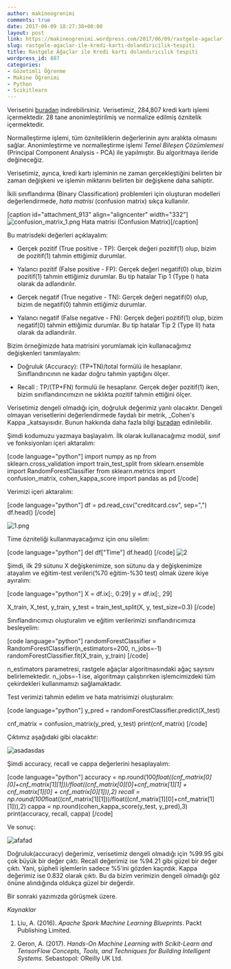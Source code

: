```yaml
---
author: makineogrenimi
comments: true
date: 2017-06-09 18:27:38+00:00
layout: post
link: https://makineogrenimi.wordpress.com/2017/06/09/rastgele-agaclar-ile-kredi-karti-dolandiricilik-tespiti/
slug: rastgele-agaclar-ile-kredi-karti-dolandiricilik-tespiti
title: Rastgele Ağaçlar ile Kredi kartı dolandırıcılık tespiti
wordpress_id: 887
categories:
- Gözetimli Öğrenme
- Makine Öğrenimi
- Python
- Scikitlearn
---
```


Verisetini [buradan](https://www.kaggle.com/dalpozz/creditcardfraud) indirebilirsiniz. Verisetimiz, 284,807 kredi kartı işlemi içermektedir. 28 tane anonimleştirilmiş ve normalize edilmiş öznitelik içermektedir.

Normalleştirme işlemi, tüm özniteliklerin değerlerinin aynı aralıkta olmasını sağlar. Anonimleştirme ve normalleştirme işlemi _Temel Bileşen Çözümlemesi_ (Principal Component Analysis - PCA) ile yapılmıştır. Bu algoritmaya ileride değineceğiz.

Verisetimiz, ayrıca, kredi kartı işleminin ne zaman gerçekleştiğini belirten bir zaman değişkeni ve işlemin miktarını belirten bir değişkene daha sahiptir.

İkili sınıflandırma (Binary Classification) problemleri için oluşturan modelleri değerlendirmede, _hata matrisi_ (confusion matrix) sıkça kullanılır.

[caption id="attachment_913" align="aligncenter" width="332"]![confusion_matrix_1.png](https://makineogrenimi.files.wordpress.com/2017/06/confusion_matrix_1.png) Hata matrisi (Confusion Matrix)[/caption]

Bu matrisdeki değerleri açıklayalım:




    
  * Gerçek pozitif (True positive - TP): Gerçek değeri pozitif(1) olup, bizim de pozitif(1) tahmin ettiğimiz durumlar.

    
  * Yalancı pozitif (False positive - FP): Gerçek değeri negatif(0) olup, bizim pozitif(1) tahmin ettiğimiz durumlar. Bu tip hatalar Tip 1 (Type I) hata olarak da adlandırılır.

    
  * Gerçek negatif (True negative - TN): Gerçek değeri negatif(0) olup, bizim de negatif(0) tahmin ettiğimiz durumlar.

    
  * Yalancı negatif (False negative - FN): Gerçek değeri pozitif(1) olup, bizim negatif(0) tahmin ettiğimiz durumlar. Bu tip hatalar Tip 2 (Type II) hata olarak da adlandırılır.



Bizim örneğimizde hata matrisini yorumlamak için kullanacağımız değişkenleri tanımlayalım:


    
  * Doğruluk (Accuracy): (TP+TN)/total formülü ile hesaplanır. Sınıflandırıcının ne kadar doğru tahmin yaptığını ölçer.

    
  * Recall : TP/(TP+FN) formulü ile hesaplanır. Gerçek değer pozitif(1) iken, bizim sınıflandırıcımızın ne sıklıkta pozitif tahmin ettiğini ölçer.



Verisetimiz dengeli olmadığı için, doğruluk değerimiz yanlı olacaktır. Dengeli olmayan verisetlerini değerlendirmede faydalı bir metrik, _Cohen's Kappa _katsayısıdır. Bunun hakkında daha fazla bilgi [buradan](http://www.pmean.com/definitions/kappa.htm) edinilebilir.

Şimdi kodumuzu yazmaya başlayalım. İlk olarak kullanacağımız modül, sınıf ve fonksiyonları içeri aktaralım:

[code language="python"]
import numpy as np
from sklearn.cross_validation import train_test_split
from sklearn.ensemble import RandomForestClassifier
from sklearn.metrics import confusion_matrix, cohen_kappa_score
import pandas as pd
[/code]

Verimizi içeri aktaralım:

[code language="python"]
df = pd.read_csv("creditcard.csv", sep=",")
df.head()
[/code]

![1.png](https://makineogrenimi.files.wordpress.com/2017/06/1.png)

Time özniteliği kullanmayacağımız için onu silelim:

[code language="python"]
del df["Time"]
df.head()
[/code]
![2](https://makineogrenimi.files.wordpress.com/2017/06/2.png)

Şimdi, ilk 29 sütunu X değişkenimize, son sütunu da y değişkenimize atayalım ve eğitim-test verileri(%70 eğitim-%30 test) olmak üzere ikiye ayıralım:

[code language="python"]
X = df.ix[:, 0:29]
y = df.ix[:, 29]

X_train, X_test, y_train, y_test = train_test_split(X, y, test_size=0.3)
[/code]

Sınıflandırıcımızı oluşturalım ve eğitim verilerimizi sınıflandırıcımıza besleyelim:

[code language="python"]
randomForestClassifier = RandomForestClassifier(n_estimators=200, n_jobs=-1)
randomForestClassifier.fit(X_train, y_train)
[/code]

n_estimators parametresi, rastgele ağaçlar algoritmasındaki ağaç sayısını belirlemektedir. n_jobs=-1 ise, algoritmayı çalıştırırken işlemcimizdeki tüm çekirdekleri kullanmamızı sağlamaktadır.

Test verimizi tahmin edelim ve hata matrisimizi oluşturalım:

[code language="python"]
y_pred = randomForestClassifier.predict(X_test)

cnf_matrix = confusion_matrix(y_pred, y_test)
print(cnf_matrix)
[/code]

Çıktımız aşağıdaki gibi olacaktır:

![asadasdas](https://makineogrenimi.files.wordpress.com/2017/06/asadasdas.png)

Şimdi accuracy, recall ve cappa değerlerini hesaplayalım:

[code language="python"]
accuracy = np.round(100*float((cnf_matrix[0][0]+cnf_matrix[1][1]))/float((cnf_matrix[0][0]+cnf_matrix[1][1] + cnf_matrix[1][0] + cnf_matrix[0][1])),2)
recall = np.round(100*float((cnf_matrix[1][1]))/float((cnf_matrix[1][0]+cnf_matrix[1][1])),2)
cappa = np.round(cohen_kappa_score(y_test, y_pred),3)
print(accuracy, recall, cappa)
[/code]

Ve sonuç:

![afafad](https://makineogrenimi.files.wordpress.com/2017/06/afafad.png)

Doğruluk(accuracy) değerimiz, verisetimiz dengeli olmadığı için %99.95 gibi çok büyük bir değer çıktı. Recall değerimiz ise %94.21 gibi güzel bir değer çıktı. Yani, şüpheli işlemlerin sadece %5'ini gözden kaçırdık. Kappa değerimiz ise 0.832 olarak çıktı. Bu da bizim verimizin dengeli olmadığı göz önüne alındığında oldukça güzel bir değerdir.

Bir sonraki yazımızda görüşmek üzere.

_Kaynaklar_




    
  1. Liu, A. (2016). _Apache Spark Machine Learning Blueprints_. Packt Publishing Limited.

    
  2. Geron, A. (2017). _Hands-On Machine Learning with Scikit-Learn and TensorFlow Concepts, Tools, and Techniques for Building Intelligent Systems._ Sebastopol: OReilly UK Ltd.




